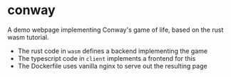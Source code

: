 # conway

A demo webpage implementing Conway's game of life, based on the rust wasm
tutorial.

- The rust code in `wasm` defines a backend implementing the game
- The typescript code in `client` implements a frontend for this
- The Dockerfile uses vanilla nginx to serve out the resulting page
